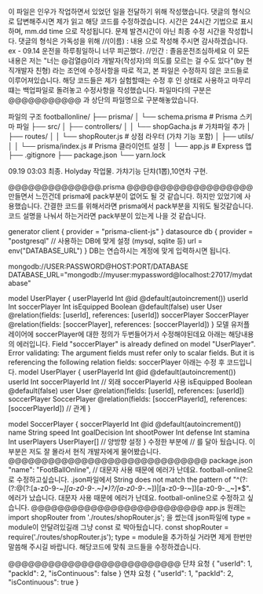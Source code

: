 이 파일은 인우가 작업하면서 있었던 일을 전달하기 위해 작성했습니다.
댓글의 형식으로 답변해주시면 제가 읽고 해당 코드를 수정하겠습니다.
시간은 24시간 기법으로 표시하며, mm.dd time 으로 작성됩니다.
문제 발견시간이 아닌 최종 수정 시간을 작성합니다.
댓글의 형식은 가독성을 위해 //(이름) : 내용 으로 작성해 주시면 감사하겠습니다.
ex - 09.14 운전을 하루죙일하니 너무 피곤했다.
     //인간 : 졸음운전조심하세요
이 모든 내용은
저는 "너는 @검열@이라 개발자(작성자)의 의도를 모르는 걸 수도 있다"(by 현직개발자 친형) 라는 조언에 수정사항을 따로 적고,
본 파일은 수정하지 않은 코드들로 이루어져있습니다.
해당 코드들은 제가 실험할때는 수정 후 인 상태로 사용하고 마무리떄는 백업파일로 돌려놓고 수정사항을 작성했습니다.
파일마다의 구분은 @@@@@@@@@@@ 과 상단의 파일명으로 구분해놓았습니다.

파일의 구조
footballonline/
├── prisma/
│   └── schema.prisma        # Prisma 스키마 파일
├── src/
│   ├── controllers/
│   │   └── shopGacha.js      # 가챠파일 추가
│   ├── routes/
│   │   └── shopRouter.js     # 상점 라우터 (가챠 기능 포함)
│   ├── utils/
│   │   └── prisma/index.js   # Prisma 클라이언트 설정
│   └── app.js                # Express 앱
├── .gitignore
├── package.json
└── yarn.lock

09.19 03:03 최종.
Holyday 작업물. 가챠기능 단챠(1뽑),10연차 구현. 


@@@@@@@@@@@@@@.prisma @@@@@@@@@@@@@@@@@@@
만들면서 느낀건데 prisma에 pack부분이 없어도 될 것 같습니다.
하지만 있었기에 사용했습니다.
간결한 코드를 위해서라면 prisma에서 pack부분을 지워도 될것같습니다.
코드 설명을 나눠서 하는거라면 pack부분이 있는게 나을 것 같습니다.

generator client {
  provider = "prisma-client-js"
}
datasource db {
  provider = "postgresql" // 사용하는 DB에 맞게 설정 (mysql, sqlite 등)
  url      = env("DATABASE_URL")
}
DB는 연습하시는 계정에 맞게 입력하시면 됩니다.

mongodb://USER:PASSWORD@HOST:PORT/DATABASE
DATABASE_URL="mongodb://myuser:mypassword@localhost:27017/mydatabase"

model UserPlayer {
  userPlayerId  Int           @id @default(autoincrement())
  userId        Int
  soccerPlayer  Int
  isEquipped    Boolean       @default(false)
  user          User          @relation(fields: [userId], references: [userId])
  soccerPlayer  SoccerPlayer  @relation(fields: [soccerPlayer], references: [soccerPlayerId])
}
모델 유저플레이어에
soccerPlayer에 대한 정의가 두번들어가서 수정해야된데요 아래는 해당내용의 에러입니다.
Field "soccerPlayer" is already defined on model "UserPlayer".
Error validating: The argument fields must refer only to scalar fields. But it is referencing the following relation fields: soccerPlayer
아래는 수정 후 코드입니다.
model UserPlayer {
  userPlayerId    Int           @id @default(autoincrement())
  userId          Int
  soccerPlayerId  Int           // 외래 soccerPlayerId 사용
  isEquipped      Boolean       @default(false)
  user            User          @relation(fields: [userId], references: [userId])
  soccerPlayer    SoccerPlayer  @relation(fields: [soccerPlayerId], references: [soccerPlayerId]) // 관계
}

model SoccerPlayer {
  soccerPlayerId  Int           @id @default(autoincrement())
  name            String
  speed           Int
  goalDecision    Int
  shootPower      Int
  defense         Int
  stamina         Int
  userPlayers     UserPlayer[]  // 양방향 설정
}
수정한 부분에 // 를 달아 뒀습니다. 
이부분은 저도 잘 몰라서 현직 개발자에게 물어봤습니다.
@@@@@@@@@@@@@@@@@@@@@@@@@@@@@@
package.json
"name": "FootBallOnline", // 대문자 사용 때문에 에러가 난데요. football-online으로 수정하고싶습니다.
.json파일에서 
String does not match the pattern of "^(?:(?:@(?:[a-z0-9-*~][a-z0-9-*._~]*)?/[a-z0-9-._~])|[a-z0-9-~])[a-z0-9-._~]*$".
에러가 났습니다.
대문자 사용 때문에 에러가 난데요. football-online으로 수정하고 싶습니다.
@@@@@@@@@@@@@@@@@@@@@@@@@@
app.js
원래는
import shopRouter from './routes/shopRouter.js';
을 썼는데
json파일에 type = module이 안달려있길래 그냥 const 로 박아뒀습니다.
const shopRouter = require('./routes/shopRouter.js');
type = module을 추가하실 거라면 제게 한번만 말씀해 주시길 바랍니다. 해당코드에 맞춰 코드들을 수정하겠습니다.


@@@@@@@@@@@@@@@@@@@@@@@@@@
단챠 요청
{
  "userId": 1,
  "packId": 2,
  "isContinuous": false
}
연챠 요청
{
  "userId": 1,
  "packId": 2,
  "isContinuous": true
}